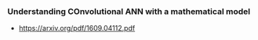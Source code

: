### Understanding COnvolutional ANN with a mathematical model
- https://arxiv.org/pdf/1609.04112.pdf
